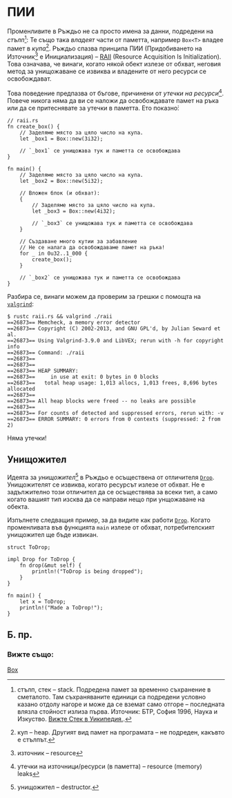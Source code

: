 # ПИИ

Променливите в Ръждьо не са просто имена за данни, подредени на
*стълп*[^stack]: Те също така *владеят* части от паметта, например `Box<T>`
владее памет в *купа*[^heap]. Ръждьо спазва принципа ПИИ (Придобиването на
Източник[^resource] е Инициализация) – [RAII][raii] (Resource Acquisition Is
Initialization). Това означава, че винаги, когато някой обект излезе от обхват,
неговия метод за унищожаване се извиква и владените от него ресурси се
освобождават.

Това поведение предпазва от бъгове, причинени от *утечки на
ресурси*[^res_leaks]. Повече никога няма да ви се наложи да освобождавате памет
на ръка или да се притеснявате за утечки в паметта. Ето показно̀:

```rust,editable
// raii.rs
fn create_box() {
    // Заделяме място за цяло число на купа.
    let _box1 = Box::new(3i32);

    // `_box1` се унищожава тук и паметта се освобождава
}

fn main() {
    // Заделяме място за цяло число на купа.
    let _box2 = Box::new(5i32);

    // Вложен блок (и обхват):
    {
        // Заделяме място за цяло число на купа.
        let _box3 = Box::new(4i32);

        // `_box3` се унищожава тук и паметта се освобождава 
    }

    // Създаване много кутии за забавление
    // Не се налага да освобождаваме памет на ръка!
    for _ in 0u32..1_000 {
        create_box();
    }

    // `_box2` се унищожава тук и паметта се освобождава 
}
```

Разбира се, винаги можем да проверим за грешки с помощта на [`valgrind`][valgrind]:

<!-- REUSE-IgnoreStart -->
<!-- Prevent REUSE from parsing the copyright изявлениe in the sample code -->
```shell
$ rustc raii.rs && valgrind ./raii
==26873== Memcheck, a memory error detector
==26873== Copyright (C) 2002-2013, and GNU GPL'd, by Julian Seward et al.
==26873== Using Valgrind-3.9.0 and LibVEX; rerun with -h for copyright info
==26873== Command: ./raii
==26873==
==26873==
==26873== HEAP SUMMARY:
==26873==     in use at exit: 0 bytes in 0 blocks
==26873==   total heap usage: 1,013 allocs, 1,013 frees, 8,696 bytes allocated
==26873==
==26873== All heap blocks were freed -- no leaks are possible
==26873==
==26873== For counts of detected and suppressed errors, rerun with: -v
==26873== ERROR SUMMARY: 0 errors from 0 contexts (suppressed: 2 from 2)
```
<!-- REUSE-IgnoreEnd -->

Няма утечки!

## Унищожител

Идеята за *унищожител*[^destructor] в Ръждьо е осъществена от отличителя
[`Drop`]. Унищожителят се извиква, когато ресурсът излезе от обхват. Не е
задължително този отличител да се осъществява за всеки тип, а само когато
вашият тип изсква да се направи нещо при унщожаване на обекта.

Изпълнете следващия пример, за да видите как работи [`Drop`]. Когато
променливата във функцията `main` излезе от обхват, потребителският унищожител
ще бъде извикан.

```rust,editable
struct ToDrop;

impl Drop for ToDrop {
    fn drop(&mut self) {
        println!("ToDrop is being dropped");
    }
}

fn main() {
    let x = ToDrop;
    println!("Made a ToDrop!");
}
```
## Б. пр.

[^stack]: стълп, стек – stack. Подредена памет за временно съхранение в
  сметалото. Там съхраняваните единици са подредени условно казано отдолу
  нагоре и може да се вземат само отгоре – последната влязла стойност излиза
  първа. Източник: БТР, София 1996, Наука и Изкуство. [Вижте Стек в
  Уикипедия.](https://bg.wikipedia.org/wiki/Стек).

[^heap]: куп – heap. Другият вид памет на програмата – не подреден, какъвто е стълпът.

[^resource]: източник – resource 

[^res_leaks]: утечки на източници/ресурси (в паметта) – resource (memory) leaks 

[^destructor]: унищожител – destructor.

### Вижте също:

[Box][box]

[raii]: https://en.wikipedia.org/wiki/Resource_Acquisition_Is_Initialization
[box]: ../std/box.md
[valgrind]: http://valgrind.org/info/
[`Drop`]: https://doc.rust-lang.org/std/ops/trait.Drop.html
